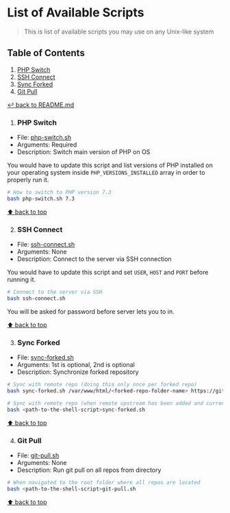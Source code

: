 # List of Available Scripts
> This is list of available scripts you may use on any Unix-like system

## Table of Contents

1. [PHP Switch](#php-switch)
1. [SSH Connect](#ssh-connect)
1. [Sync Forked](#sync-forked)
1. [Git Pull](#git-pull)

[↩ back to README.md](./../README.md#shell-scripts)

1. ### PHP Switch

* File: [php-switch.sh](./php-switch.sh)
* Arguments: Required
* Description: Switch main version of PHP on OS

You would have to update this script and list versions of PHP installed on your operating system inside `PHP_VERSIONS_INSTALLED` array in order to properly run it.

```bash
# How to switch to PHP version 7.3
bash php-switch.sh 7.3
```

[⬆ back to top](#table-of-contents)

2. ### SSH Connect

* File: [ssh-connect.sh](./ssh-connect.sh)
* Arguments: None
* Description: Connect to the server via SSH connection

You would have to update this script and set `USER`, `HOST` and `PORT` before running it.

```bash
# Connect to the server via SSH
bash ssh-connect.sh
```

You will be asked for password before server lets you to in.

[⬆ back to top](#table-of-contents)

3. ### Sync Forked

* File: [sync-forked.sh](./sync-forked.sh)
* Arguments: 1st is optional, 2nd is optional
* Description: Synchronize forked repository

```bash
# Sync with remote repo (doing this only once per forked repo)
bash sync-forked.sh /var/www/html/<forked-repo-folder-name> https://github.com/<username>/<repo-name>

# Sync with remote repo (when remote upstream has been added and current directory chosen)
bash <path-to-the-shell-script>sync-forked.sh
```

[⬆ back to top](#table-of-contents)

4. ### Git Pull

* File: [git-pull.sh](./git-pull.sh)
* Arguments: None
* Description: Run git pull on all repos from directory

```bash
# When navigated to the root folder where all repos are located
bash <path-to-the-shell-script>git-pull.sh
```

[⬆ back to top](#table-of-contents)
